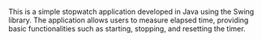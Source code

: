 This is a simple stopwatch application developed in Java using the Swing library. The application allows users to measure elapsed time, providing basic functionalities such as starting, stopping, and resetting the timer.
